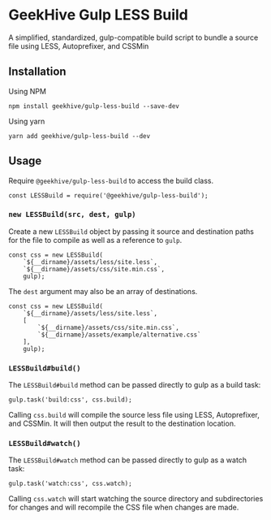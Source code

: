 # GeekHive Gulp LESS Build

A simplified, standardized, gulp-compatible build script to bundle a source file using LESS, Autoprefixer, and CSSMin

## Installation

Using NPM

```
npm install geekhive/gulp-less-build --save-dev
```

Using yarn

```
yarn add geekhive/gulp-less-build --dev
```

## Usage

Require `@geekhive/gulp-less-build` to access the build class.

```
const LESSBuild = require('@geekhive/gulp-less-build');
```

### `new LESSBuild(src, dest, gulp)`

Create a new `LESSBuild` object by passing it source and destination paths for the file to compile as well as a reference to `gulp`.

```
const css = new LESSBuild(
    `${__dirname}/assets/less/site.less`,
    `${__dirname}/assets/css/site.min.css`,
    gulp);
```

The `dest` argument may also be an array of destinations.

```
const css = new LESSBuild(
    `${__dirname}/assets/less/site.less`,
    [
        `${__dirname}/assets/css/site.min.css`,
        `${__dirname}/assets/example/alternative.css`
    ],
    gulp);
```

### `LESSBuild#build()`

The `LESSBuild#build` method can be passed directly to gulp as a build task:

```
gulp.task('build:css', css.build);
```

Calling `css.build` will compile the source less file using LESS, Autoprefixer, and CSSMin. It will then output the result to the destination location.

### `LESSBuild#watch()`

The `LESSBuild#watch` method can be passed directly to gulp as a watch task:

```
gulp.task('watch:css', css.watch);
```

Calling `css.watch` will start watching the source directory and subdirectories for changes and will recompile the CSS file when changes are made.